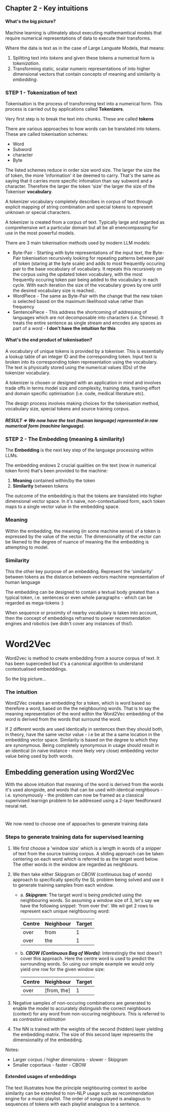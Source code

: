 ## Chapter 2 - Key intuitions

#### What's the big picture?

Machine learning is ultimately about executing mathemamtical models that require numerical representations of data to execute their transforms.

Where the data is text as in the case of Large Languate Models, that means:

1. Splitting text into _tokens_ and given these tokens a numerical form is _tokenization_.
2. Transforming static, scalar numeric representations of into higher dimensional vectors that contain concepts of meaning and similarity is _embedding_.

### STEP 1 - Tokenization of text

Tokenisation is the process of transforming text into a numerical form. This process is carried out by applications called **Tokenizers**.

Very first step is to break the text into chunks. These are called **tokens**

There are various approaches to how words can be translated into tokens. These are called tokenisation schemes:

- Word
- Subword
- character
- Byte

The listed schemes reduce in order size word size. The larger the size the of token, the more 'information' it be deemed to carry. That's the same as saying that it carries more specific infomation than say subword and a character. Therefore the larger the token 'size' the larger the size of the Tokeniser **vocabulary**.

A tokenizer vocabulary completely describes in corpus of text through explicit mapping of string combination and special tokens to represent unknown or special characters.

A tokenizer is created from a corpus of text. Typically large and regarded as comprehensive wrt a particular domain but all be all enencompassing for use in the most powerful models.

There are 3 main tokenisation methods used by modern LLM models:

- Byte-Pair - Starting with byte representations of the input text, the Byte-Pair tokenisation recursively looking for repeating patterns between pair of token (staring at the byte scale) and adds to most frequently occuring pair to the base vocabulary of vocabulary. It repeats this recursively on the corpus using the updated token vocabulary, with the most frequently occuring token pair being added to the vocabulary in each cycle. With each iteration the size of the vocabulary grows by one until the desired vocabulary size is reached..
- WordPiece - The same as Byte-Pair with the change that the new token is selected based on the maximum likelihood value rather than frequency
- SentencePiece - This address the shortcoming of addressing of languages which are not decomposable into characters (i.e. Chinese). It treats the entire sentence as single stream and encodes any spaces as part of a word - **I don't have the intuition for this**

#### What's the end product of tokenisation?

A vocabulary of unique tokens is provided by a tokeniser. This is essentially a lookup table of an integer ID and the corresponding token.
Input text is broken into its corresponding token representation using the vocabulary. The text is physically stored using the numerical values (IDs) of the tokenizer vocabulary.

A tokenizer is chosen or designed with an application in mind and involves trade offs in terms model size and complexity, training data, training effort and domain specific optimisation (i.e. code, medical literature etc).

The design process involves making choices for the tokenisation method, vocabulary size, special tokens and source training corpus.

##### RESULT => We now have the text (human language) represented in raw numerical form (machine language).

### STEP 2 - The Embedding (meaning & similarity)

The **Embedding** is the next key step of the language processing within LLMs.

The embedding endows 2 crucial qualities on the text (now in numerical token form) that's been provided to the machine:

1. **Meaning** contained within/by the token
2. **Similarity** between tokens

The outcome of the embedding is that the tokens are translated into higher dimensional vector space. In it's naive, non-contextualised form, each token maps to a single vector value in the embedding space.

### Meaning

Within the embedding, the meaning (in some machine sense) of a token is expressed by the value of the vector. The dimensionality of the vector can be likened to the degree of nuance of meaning the the embedding is attempting to model.

### Similarity

This the other key purpose of an embedding. Represent the 'similarity' between tokens as the distance between vectors
machine representation of human language

The embedding can be designed to contain a textual body greated than a typical token, i.e. sentences or even whole paragraphs - which can be regarded as mega-tokens :)

When sequence or proximity of nearby vocabulary is taken into account, then the concept of embeddings reframed to power recommendation engines and robotics (we didn't cover any instances of this!).

# Word2Vec

Word2vec is method to create embedding from a source corpus of text. It has been superceded but it's a canonical algorithm to understand contextualised embedddings.

So the big picture...

### The intuition

Word2Vec creates an embedding for a token, which is word based so therefore a word, based on the the neighbouring words. That is to say the meaning representation of the word within the Word2Vec embedding of the word is derived from the words that surround the word.

If 2 different words are used identically in sentences then they should both, in theory, have the same vector value - i.e be at the a same location in the embedding vector space. Similarity is based on the degree to which they are synonymous. Being completely synonymous in usage should result in an identical (in naive instance - more likely very close) embedding vector value being used by both words.

## Embedding generation using Word2Vec

With the above intuition that meaning of the word is derived from the words it's used alongside, and words that can be used with identical neighbours - i.e. synonymously - the problem can now be framed as a classical superivised learnign problem to be addressed using a 2-layer feedforward neural net.

#

We now need to choose one of appoaches to generate training data

### Steps to generate training data for supervised learning

1. We first choose a 'window size' which is a length in words of a snipper of text from the source training corpus. A sliding approach can be taken centering on each word which is referred to as the target word below. The other words in the window are regarded as neighbours.

2. We then take either Skipgram or CBOW (continuous bag of words) approach to specifically specifiy the SL problem being solved and use it to generate training samples from each window.

   - a. **_Skipgram_**: The target word is being predicted using the neighbouring words. So assuming a window size of 3, let's say we have the following snippet: 'from over the'. We wil get 2 rows to represent each unique neighbouring word:<br>

     | Centre | Neighbour | Target |
     | ------ | --------- | ------ |
     | over   | from      | 1      |
     | over   | the       | 1      |

   - b. **_CBOW (Continuous Bag of Words)_**: Interestingly the text doesn't cover this approach. Here the centre word is used to predict the surrounding words. So using our simple example we would only yield one row for the given window size:

      | Centre | Neighbour   | Target |
      | ------ | ----------- | ------ |
      | over   | [from, the] | 1      |

3. Negative samples of non-occuring combinations are generated to enable the model to accurately distinguish the correct neighbours (context) for any word from non-occuring neighbours. This is referred to as _contrastive estimation_

4. The NN is trained with the weights of the second (hidden) layer yielding the embedding matrix. The size of this second layer represents the dimensionality of the embedding.

Notes:

- Larger corpus / higher dimensions - slower - Skipgram
- Smaller coportaus - faster - CBOW

#### Extended usages of embeddings

The text illustrates how the principle neighbouring context to asribe similarity can be extended to non-NLP usage such as recommendation engine for a music playlist. The order of songs played is analagous to sequences of tokens with each playlist analagous to a sentence.
